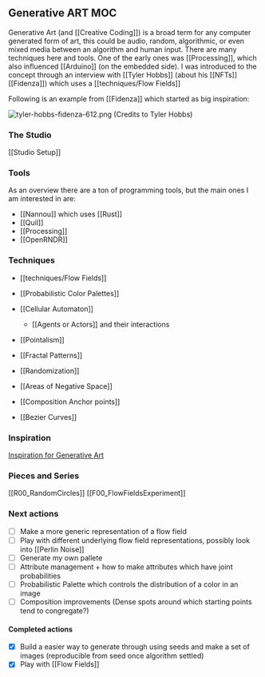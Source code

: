 ## Generative ART MOC

Generative Art (and [[Creative Coding]]) is a broad term for any computer generated form of art, this could be audio, random, algorithmic, or even mixed media between an algorithm and human input. There are many techniques here and tools. One of the early ones was [[Processing]], which also influenced [[Arduino]] (on the embedded side). I was introduced to the concept through an interview with [[Tyler Hobbs]] (about his [[NFTs]] [[Fidenza]]) which uses a [[techniques/Flow Fields]]

Following is an example from [[Fidenza]] which started as  big inspiration:

![tyler-hobbs-fidenza-612.png](https://images.squarespace-cdn.com/content/v1/5c12933f365f02733c923e4e/1623457826739-RFS8YBP06I1W5WW2CSCG/tyler-hobbs-fidenza-612.png?format=500w)
(Credits to Tyler Hobbs)

### The Studio

[[Studio Setup]]

### Tools

As an overview there are a ton of programming tools, but the main ones I am interested in are:

- [[Nannou]] which uses [[Rust]]
- [[Quil]]
- [[Processing]]
- [[OpenRNDR]]

### Techniques

- [[techniques/Flow Fields]]
- [[Probabilistic Color Palettes]]
- [[Cellular Automaton]] 
	- [[Agents or Actors]] and their interactions

- [[Pointalism]]
- [[Fractal Patterns]]
- [[Randomization]]
- [[Areas of Negative Space]]
- [[Composition Anchor points]]
- [[Bezier Curves]]


### Inspiration
[Inspiration for Generative Art](https://app.raindrop.io/my/18915276/%23inspiration%20%22%23generative%20art%22)

### Pieces and Series

[[R00_RandomCircles]]
[[F00_FlowFieldsExperiment]]

### Next actions

- [ ] Make a more generic representation of a flow field
- [ ] Play with different underlying flow field representations, possibly look into [[Perlin Noise]]
- [ ] Generate my own pallete
- [ ] Attribute management + how to make attributes which have joint probabilities
- [ ] Probabilistic Palette which controls the distribution of a color in an image
- [ ] Composition improvements (Dense spots around which starting points tend to congregate?)

#### Completed actions
- [x] Build a easier way to generate through using seeds and make a set of images (reproducible from seed once algorithm settled)
- [x] Play with [[Flow Fields]]